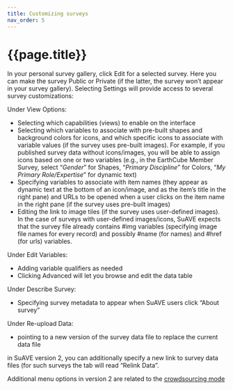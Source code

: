 ```yaml
---
title: Customizing surveys
nav_order: 5
---
```


# {{page.title}}

In your personal survey gallery, click Edit  for a selected survey. Here you can make the survey Public or Private  (if the latter, the survey won’t appear in your survey gallery).  Selecting Settings will provide access to several survey customizations:

Under View Options:

- Selecting which capabilities (views) to enable on the interface
- Selecting which variables to associate with pre-built shapes and  background colors for icons, and which specific icons to associate with  variable values (if the survey uses pre-built images). For example, if  you published survey data without icons/images, you will be able to  assign icons based on one or two variables (e.g., in the EarthCube  Member Survey, select “*Gender*” for Shapes, “*Primary Discipline*” for Colors, “*My Primary Role/Expertise*” for dynamic text)
- Specifying variables to associate with item names (they appear as  dynamic text at the bottom of an icon/image, and as the item’s title in  the right pane) and URLs to be opened when a user clicks on the item  name in the right pane (if the survey uses pre-built images)
- Editing the link to image tiles (if the survey uses user-defined  images). In the case of surveys with user-defined images/icons, SuAVE  expects that the survey file already contains #img variables (specifying image file names for every record) and possibly #name (for names) and  #href (for urls) variables.

Under Edit Variables:

- Adding variable qualifiers as needed
- Clicking Advanced will let you browse and edit the data table

Under Describe Survey:

- Specifying survey metadata to appear when SuAVE users click “About survey”

Under Re-upload Data:

- pointing to a new version of the survey data file to replace the current data file

in SuAVE version 2, you can additionally specify a new link to survey data files (for such surveys the tab will read “Relink Data”.

Additional menu options in version 2 are related to the [crowdsourcing mode](http://suave.sdsc.edu/blog/docs/suave-documentation/managing-surveys/crowdsourcing/)